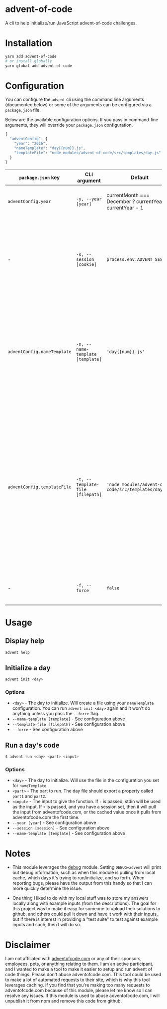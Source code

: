# advent-of-code

A cli to help initialize/run JavaScript advent-of-code challenges.

# Installation

```sh
yarn add advent-of-code
# or install globally
yarn global add advent-of-code
```

# Configuration

You can configure the `advent` cli using the command line arguments (documented
below) or some of the arguments can be configured via a `package.json` file.

Below are the available configuration options. If you pass in command-line
arguments, they will override your `package.json` configuration.

```js
{
  "adventConfig": {
    "year": "2016",
    "nameTemplate": "day{{num}}.js",
    "templateFile": "node_modules/advent-of-code/src/templates/day.js"
  }
}
```

| `package.json` key          | CLI argument                     | Default                                                   | Description                                                                                                                                                                                                                                                                                                                                                                                                                            |
| --------------------------- | -------------------------------- | --------------------------------------------------------- | -------------------------------------------------------------------------------------------------------------------------------------------------------------------------------------------------------------------------------------------------------------------------------------------------------------------------------------------------------------------------------------------------------------------------------------- |
| `adventConfig.year`         | `-y, --year [year]`              | currentMonth === December ? currentYear : currentYear - 1 | When pulling input from adventofcode.com, this year will be used.                                                                                                                                                                                                                                                                                                                                                                      |
| -                           | `-s, --session [cookie]`         | `process.env.ADVENT_SESSION`                              | The session cookie to use when making requests to adventofcode.com. You can get this by logging into adventofcode.com and inspecting the request in your devtools and see what your cookie value is. Should start with `session=`.                                                                                                                                                                                                     |
| `adventConfig.nameTemplate` | `-n, --name-template [template]` | `'day{{num}}.js'`                                         | The filename template to use when running and creating new day files. Wherever `{{num}}` is in the string, it will be replaced with a two digit (leading `0`s) representation of the number will be input. So if the day is `1`, using the default template, the filename will be `day01.js`.                                                                                                                                          |
| `adventConfig.templateFile` | `-t, --template-file [filepath]` | `'node_modules/advent-of-code/src/templates/day.js'`      | The template file to use when initializing a new day file. It is recommended that you have your own that fits your style. The only requirement is that you export 2 functions: `exports.part1` and `exports.part2`, or just `module.exports = { part1, part2 }`. You may also export an `options` object to configure how input is parsed. `options.noTrim` lets you choose whether or not the input gets trimmed. Default is `false`. |
| -                           | `-f, --force`                    | `false`                                                   | A flag used if you want to override an existing file with the template when calling `advent init`                                                                                                                                                                                                                                                                                                                                      |

# Usage

## Display help

```sh
advent help
```

## Initialize a day

```sh
advent init <day>
```

### Options

* `<day>` - The day to initialize. Will create a file using your `nameTemplate`
  configuration. You can run `advent init <day>` again and it won't do anything
  unless you pass the `--force` flag.
* `--name-template [template]` - See configuration above
* `--template-file [filepath]` - See configuration above
* `--force` - See configuration above

## Run a day's code

```sh
$ advent run <day> <part> <input>
```

### Options

* `<day>` - The day to initialize. Will use the file in the configuration you
  set for `nameTemplate`
* `<part>` - The part to run. The day file should export a property called
  `part1` and `part2`.
* `<input>` - The input to give the function. If `-` is passed, stdin will be
  used as the input. If `+` is passed, and you have a session set, then it will
  pull the input from adventofcode.com, or the cached value once it pulls from
  adventofcode.com the first time.
* `--year [year]` - See configuration above
* `--session [session]` - See configuration above
* `--name-template [template]` - See configuration above

# Notes

* This module leverages the [debug](https://www.npmjs.com/package/debug) module.
  Setting `DEBUG=advent` will print out debug information, such as when this
  module is pulling from local cache, which days it's trying to run/initialize,
  and so forth. When reporting bugs, please have the output from this handy so
  that I can more quickly determine the issue.

* One thing I liked to do with my local stuff was to store my answers locally
  along with example inputs (from the descriptions). The goal for this project
  was to make it easy for someone to upload their solutions to github, and
  others could pull it down and have it work with their inputs, but if there is
  interest in providing a "test suite" to test against example inputs and such,
  then I will do so.

# Disclaimer

I am not affiliated with [adventofcode.com](http://adventofcode.com) or any of
their sponsors, employees, pets, or anything relating to them. I am an active
participant, and I wanted to make a tool to make it easier to setup and run
advent of code things. Please don't abuse adventofcode.com. This tool could be
used to make a lot of automated requests to their site, which is why this tool
leverages caching. If you find that you're making too many requests to
adventofcode.com because of this module, please let me know so I can resolve any
issues. If this module is used to abuse adventofcode.com, I will unpublish it
from npm and remove this code from github.
